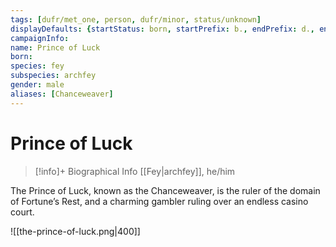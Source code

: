 ```yaml
---
tags: [dufr/met_one, person, dufr/minor, status/unknown]
displayDefaults: {startStatus: born, startPrefix: b., endPrefix: d., endStatus: died}
campaignInfo:
name: Prince of Luck
born:
species: fey
subspecies: archfey
gender: male
aliases: [Chanceweaver]
---
```

# Prince of Luck
>[!info]+ Biographical Info
> [[Fey|archfey]], he/him

The Prince of Luck, known as the Chanceweaver, is the ruler of the domain of Fortune’s Rest, and a charming gambler ruling over an endless casino court. 


![[the-prince-of-luck.png|400]]